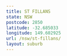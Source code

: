 ```yaml
---
title: ST FILLANS
state: NSW
postcode: 2850
latitude: -32.685033
longitude: 149.602925
url: /nsw/st-fillans/
layout: suburb
---
```

